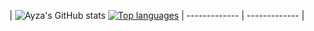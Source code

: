 |
![Ayza's GitHub stats](https://github-readme-stats.vercel.app/api?username=ayza69420&count_private=true&show_icons=true&title_color=10&text_color=eee&icon_color=50a5f4&bg_color=282828&hide_border=true)
[![Top languages](https://github-readme-stats.vercel.app/api/top-langs/?username=Ayza69420&title_color=10&text_color=eee&icon_color=50a5f4&bg_color=282828&hide_border=true)](https://github.com/anuraghazra/github-readme-stats)
| ------------- | ------------- |
